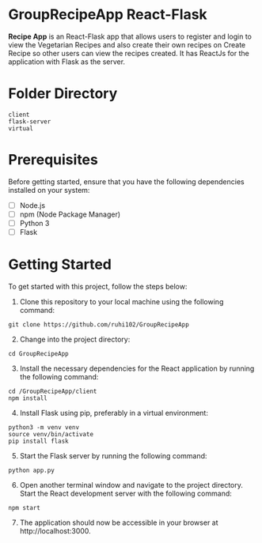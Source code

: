 # GroupRecipeApp React-Flask 

**Recipe App** is an React-Flask app that allows users to register and login to view the Vegetarian Recipes and also create their own recipes on Create Recipe 
so other users can view the recipes created. It has ReactJs for the application with Flask as the server.

# Folder Directory
```
client
flask-server
virtual
```
# Prerequisites
Before getting started, ensure that you have the following dependencies installed on your system:
* [ ] Node.js
* [ ] npm (Node Package Manager)
* [ ] Python 3
* [ ] Flask

# Getting Started

To get started with this project, follow the steps below:
1. Clone this repository to your local machine using the following command: 
```
git clone https://github.com/ruhi102/GroupRecipeApp
```
2. Change into the project directory:
```
cd GroupRecipeApp
```
3. Install the necessary dependencies for the React application by running the following command:
```
cd /GroupRecipeApp/client
npm install
```
4. Install Flask using pip, preferably in a virtual environment:
```
python3 -m venv venv
source venv/bin/activate
pip install flask
```
5. Start the Flask server by running the following command:
```
python app.py
```
6. Open another terminal window and navigate to the project directory. Start the React development server with the following command:
```
npm start
```
7. The application should now be accessible in your browser at http://localhost:3000.
